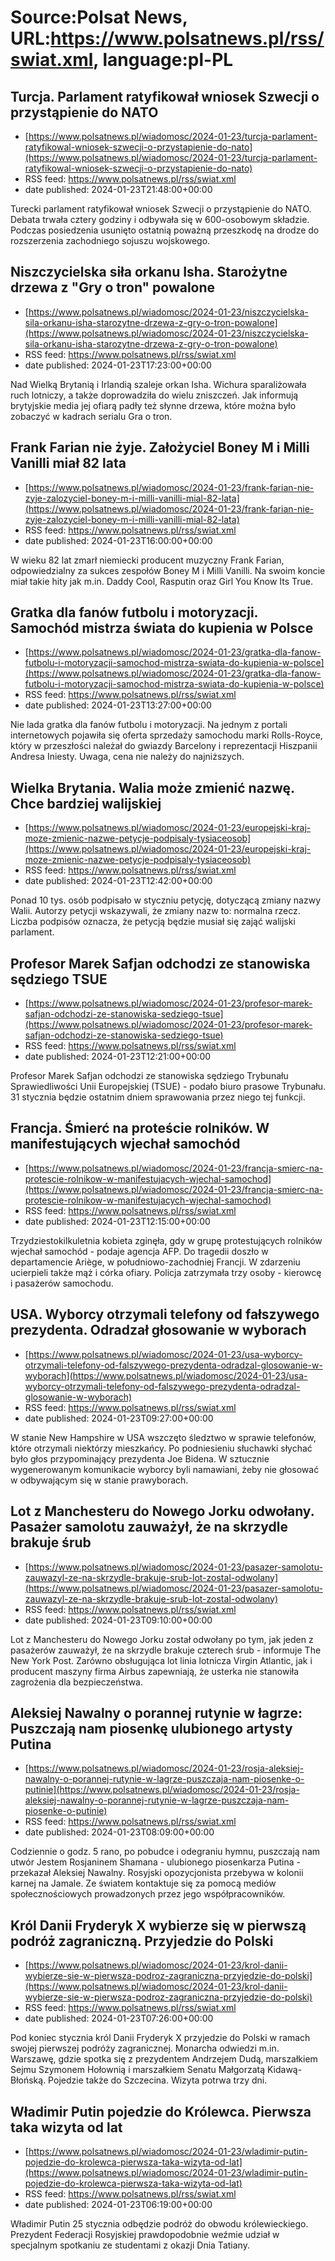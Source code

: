 # Source:Polsat News, URL:https://www.polsatnews.pl/rss/swiat.xml, language:pl-PL

## Turcja. Parlament ratyfikował wniosek Szwecji o przystąpienie do NATO
 - [https://www.polsatnews.pl/wiadomosc/2024-01-23/turcja-parlament-ratyfikowal-wniosek-szwecji-o-przystapienie-do-nato](https://www.polsatnews.pl/wiadomosc/2024-01-23/turcja-parlament-ratyfikowal-wniosek-szwecji-o-przystapienie-do-nato)
 - RSS feed: https://www.polsatnews.pl/rss/swiat.xml
 - date published: 2024-01-23T21:48:00+00:00

Turecki parlament ratyfikował wniosek Szwecji o przystąpienie do NATO. Debata trwała cztery godziny i odbywała się w 600-osobowym składzie. Podczas posiedzenia usunięto ostatnią poważną przeszkodę na drodze do rozszerzenia zachodniego sojuszu wojskowego.

## Niszczycielska siła orkanu Isha. Starożytne drzewa z "Gry o tron" powalone
 - [https://www.polsatnews.pl/wiadomosc/2024-01-23/niszczycielska-sila-orkanu-isha-starozytne-drzewa-z-gry-o-tron-powalone](https://www.polsatnews.pl/wiadomosc/2024-01-23/niszczycielska-sila-orkanu-isha-starozytne-drzewa-z-gry-o-tron-powalone)
 - RSS feed: https://www.polsatnews.pl/rss/swiat.xml
 - date published: 2024-01-23T17:23:00+00:00

Nad Wielką Brytanią i Irlandią szaleje orkan Isha. Wichura sparaliżowała ruch lotniczy, a także doprowadziła do wielu zniszczeń. Jak informują brytyjskie media jej ofiarą padły też słynne drzewa, które można było zobaczyć w kadrach serialu Gra o tron.

## Frank Farian nie żyje. Założyciel Boney M i Milli Vanilli miał 82 lata
 - [https://www.polsatnews.pl/wiadomosc/2024-01-23/frank-farian-nie-zyje-zalozyciel-boney-m-i-milli-vanilli-mial-82-lata](https://www.polsatnews.pl/wiadomosc/2024-01-23/frank-farian-nie-zyje-zalozyciel-boney-m-i-milli-vanilli-mial-82-lata)
 - RSS feed: https://www.polsatnews.pl/rss/swiat.xml
 - date published: 2024-01-23T16:00:00+00:00

W wieku 82 lat zmarł niemiecki producent muzyczny Frank Farian, odpowiedzialny za sukces zespołów Boney M i Milli Vanilli. Na swoim koncie miał takie hity jak m.in. Daddy Cool, Rasputin oraz Girl You Know Its True.

## Gratka dla fanów futbolu i motoryzacji. Samochód mistrza świata do kupienia w Polsce
 - [https://www.polsatnews.pl/wiadomosc/2024-01-23/gratka-dla-fanow-futbolu-i-motoryzacji-samochod-mistrza-swiata-do-kupienia-w-polsce](https://www.polsatnews.pl/wiadomosc/2024-01-23/gratka-dla-fanow-futbolu-i-motoryzacji-samochod-mistrza-swiata-do-kupienia-w-polsce)
 - RSS feed: https://www.polsatnews.pl/rss/swiat.xml
 - date published: 2024-01-23T13:27:00+00:00

Nie lada gratka dla fanów futbolu i motoryzacji. Na jednym z portali internetowych pojawiła się oferta sprzedaży samochodu marki Rolls-Royce, który w przeszłości należał do gwiazdy Barcelony i reprezentacji Hiszpanii Andresa Iniesty. Uwaga, cena nie należy do najniższych.

## Wielka Brytania. Walia może zmienić nazwę. Chce bardziej walijskiej
 - [https://www.polsatnews.pl/wiadomosc/2024-01-23/europejski-kraj-moze-zmienic-nazwe-petycje-podpisaly-tysiaceosob](https://www.polsatnews.pl/wiadomosc/2024-01-23/europejski-kraj-moze-zmienic-nazwe-petycje-podpisaly-tysiaceosob)
 - RSS feed: https://www.polsatnews.pl/rss/swiat.xml
 - date published: 2024-01-23T12:42:00+00:00

Ponad 10 tys. osób podpisało w styczniu petycję, dotyczącą zmiany nazwy Walii. Autorzy petycji wskazywali, że zmiany nazw to: normalna rzecz. Liczba podpisów oznacza, że petycją będzie musiał się zająć walijski parlament.

## Profesor Marek Safjan odchodzi ze stanowiska sędziego TSUE
 - [https://www.polsatnews.pl/wiadomosc/2024-01-23/profesor-marek-safjan-odchodzi-ze-stanowiska-sedziego-tsue](https://www.polsatnews.pl/wiadomosc/2024-01-23/profesor-marek-safjan-odchodzi-ze-stanowiska-sedziego-tsue)
 - RSS feed: https://www.polsatnews.pl/rss/swiat.xml
 - date published: 2024-01-23T12:21:00+00:00

Profesor Marek Safjan odchodzi ze stanowiska sędziego Trybunału Sprawiedliwości Unii Europejskiej (TSUE) - podało biuro prasowe Trybunału. 31 stycznia będzie ostatnim dniem sprawowania przez niego tej funkcji.

## Francja. Śmierć na proteście rolników. W manifestujących wjechał samochód
 - [https://www.polsatnews.pl/wiadomosc/2024-01-23/francja-smierc-na-protescie-rolnikow-w-manifestujacych-wjechal-samochod](https://www.polsatnews.pl/wiadomosc/2024-01-23/francja-smierc-na-protescie-rolnikow-w-manifestujacych-wjechal-samochod)
 - RSS feed: https://www.polsatnews.pl/rss/swiat.xml
 - date published: 2024-01-23T12:15:00+00:00

Trzydziestokilkuletnia kobieta zginęła, gdy w grupę protestujących rolników wjechał samochód - podaje agencja AFP. Do tragedii doszło w departamencie Ariège, w południowo-zachodniej Francji. W zdarzeniu ucierpieli także mąż i córka ofiary. Policja zatrzymała trzy osoby - kierowcę i pasażerów samochodu.

## USA. Wyborcy otrzymali telefony od fałszywego prezydenta. Odradzał głosowanie w wyborach
 - [https://www.polsatnews.pl/wiadomosc/2024-01-23/usa-wyborcy-otrzymali-telefony-od-falszywego-prezydenta-odradzal-glosowanie-w-wyborach](https://www.polsatnews.pl/wiadomosc/2024-01-23/usa-wyborcy-otrzymali-telefony-od-falszywego-prezydenta-odradzal-glosowanie-w-wyborach)
 - RSS feed: https://www.polsatnews.pl/rss/swiat.xml
 - date published: 2024-01-23T09:27:00+00:00

W stanie New Hampshire w USA wszczęto śledztwo w sprawie telefonów, które otrzymali niektórzy mieszkańcy. Po podniesieniu słuchawki słychać było głos przypominający prezydenta Joe Bidena. W sztucznie wygenerowanym komunikacie wyborcy byli namawiani, żeby nie głosować w odbywającym się w stanie prawyborach.

## Lot z Manchesteru do Nowego Jorku odwołany. Pasażer samolotu zauważył, że na skrzydle brakuje śrub
 - [https://www.polsatnews.pl/wiadomosc/2024-01-23/pasazer-samolotu-zauwazyl-ze-na-skrzydle-brakuje-srub-lot-zostal-odwolany](https://www.polsatnews.pl/wiadomosc/2024-01-23/pasazer-samolotu-zauwazyl-ze-na-skrzydle-brakuje-srub-lot-zostal-odwolany)
 - RSS feed: https://www.polsatnews.pl/rss/swiat.xml
 - date published: 2024-01-23T09:10:00+00:00

Lot z Manchesteru do Nowego Jorku został odwołany po tym, jak jeden z pasażerów zauważył, że na skrzydle brakuje czterech śrub - informuje The New York Post. Zarówno obsługująca lot linia lotnicza Virgin Atlantic, jak i producent maszyny firma Airbus zapewniają, że usterka nie stanowiła zagrożenia dla bezpieczeństwa.

## Aleksiej Nawalny o porannej rutynie w łagrze: Puszczają nam piosenkę ulubionego artysty Putina
 - [https://www.polsatnews.pl/wiadomosc/2024-01-23/rosja-aleksiej-nawalny-o-porannej-rutynie-w-lagrze-puszczaja-nam-piosenke-o-putinie](https://www.polsatnews.pl/wiadomosc/2024-01-23/rosja-aleksiej-nawalny-o-porannej-rutynie-w-lagrze-puszczaja-nam-piosenke-o-putinie)
 - RSS feed: https://www.polsatnews.pl/rss/swiat.xml
 - date published: 2024-01-23T08:09:00+00:00

Codziennie o godz. 5 rano, po pobudce i odegraniu hymnu, puszczają nam utwór Jestem Rosjaninem Shamana - ulubionego piosenkarza Putina - przekazał Aleksiej Nawalny. Rosyjski opozycjonista przebywa w kolonii karnej na Jamale. Ze światem kontaktuje się za pomocą mediów społecznościowych prowadzonych przez jego współpracowników.

## Król Danii Fryderyk X wybierze się w pierwszą podróż zagraniczną. Przyjedzie do Polski
 - [https://www.polsatnews.pl/wiadomosc/2024-01-23/krol-danii-wybierze-sie-w-pierwsza-podroz-zagraniczna-przyjedzie-do-polski](https://www.polsatnews.pl/wiadomosc/2024-01-23/krol-danii-wybierze-sie-w-pierwsza-podroz-zagraniczna-przyjedzie-do-polski)
 - RSS feed: https://www.polsatnews.pl/rss/swiat.xml
 - date published: 2024-01-23T07:26:00+00:00

Pod koniec stycznia król Danii Fryderyk X przyjedzie do Polski w ramach swojej pierwszej podróży zagranicznej. Monarcha odwiedzi m.in. Warszawę, gdzie spotka się z prezydentem Andrzejem Dudą, marszałkiem Sejmu Szymonem Hołownią i marszałkiem Senatu Małgorzatą Kidawą-Błońską. Pojedzie także do Szczecina. Wizyta potrwa trzy dni.

## Władimir Putin pojedzie do Królewca. Pierwsza taka wizyta od lat
 - [https://www.polsatnews.pl/wiadomosc/2024-01-23/wladimir-putin-pojedzie-do-krolewca-pierwsza-taka-wizyta-od-lat](https://www.polsatnews.pl/wiadomosc/2024-01-23/wladimir-putin-pojedzie-do-krolewca-pierwsza-taka-wizyta-od-lat)
 - RSS feed: https://www.polsatnews.pl/rss/swiat.xml
 - date published: 2024-01-23T06:19:00+00:00

Władimir Putin 25 stycznia odbędzie podróż do obwodu królewieckiego. Prezydent Federacji Rosyjskiej prawdopodobnie weźmie udział w specjalnym spotkaniu ze studentami z okazji Dnia Tatiany.


